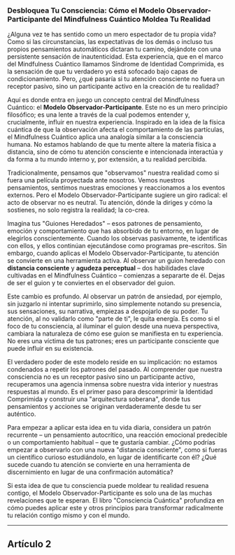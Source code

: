 ### Desbloquea Tu Consciencia: Cómo el Modelo Observador-Participante del Mindfulness Cuántico Moldea Tu Realidad
¿Alguna vez te has sentido como un mero espectador de tu propia vida? Como si las circunstancias, las expectativas de los demás o incluso tus propios pensamientos automáticos dictaran tu camino, dejándote con una persistente sensación de inautenticidad. Esta experiencia, que en el marco del Mindfulness Cuántico llamamos Síndrome de Identidad Comprimida, es la sensación de que tu verdadero yo está sofocado bajo capas de condicionamiento. Pero, ¿qué pasaría si tu atención consciente no fuera un receptor pasivo, sino un participante activo en la creación de tu realidad?

Aquí es donde entra en juego un concepto central del Mindfulness Cuántico: el **Modelo Observador-Participante**. Este no es un mero principio filosófico; es una lente a través de la cual podemos entender y, crucialmente, influir en nuestra experiencia. Inspirado en la idea de la física cuántica de que la observación afecta el comportamiento de las partículas, el Mindfulness Cuántico aplica una analogía similar a la consciencia humana. No estamos hablando de que tu mente altere la materia física a distancia, sino de cómo tu atención consciente e intencionada interactúa y da forma a tu mundo interno y, por extensión, a tu realidad percibida.

Tradicionalmente, pensamos que "observamos" nuestra realidad como si fuera una película proyectada ante nosotros. Vemos nuestros pensamientos, sentimos nuestras emociones y reaccionamos a los eventos externos. Pero el Modelo Observador-Participante sugiere un giro radical: el acto de observar no es neutral. Tu atención, dónde la diriges y cómo la sostienes, no solo registra la realidad; la co-crea.

Imagina tus "Guiones Heredados" – esos patrones de pensamiento, emoción y comportamiento que has absorbido de tu entorno, en lugar de elegirlos conscientemente. Cuando los observas pasivamente, te identificas con ellos, y ellos continúan ejecutándose como programas pre-escritos. Sin embargo, cuando aplicas el Modelo Observador-Participante, tu atención se convierte en una herramienta activa. Al observar un guion heredado con **distancia consciente** y **agudeza perceptual** – dos habilidades clave cultivadas en el Mindfulness Cuántico – comienzas a separarte de él. Dejas de ser el guion y te conviertes en el observador del guion.

Este cambio es profundo. Al observar un patrón de ansiedad, por ejemplo, sin juzgarlo ni intentar suprimirlo, sino simplemente notando su presencia, sus sensaciones, su narrativa, empiezas a despojarlo de su poder. Tu atención, al no validarlo como "parte de ti", le quita energía. Es como si el foco de tu consciencia, al iluminar el guion desde una nueva perspectiva, cambiara la naturaleza de cómo ese guion se manifiesta en tu experiencia. No eres una víctima de tus patrones; eres un participante consciente que puede influir en su existencia.

El verdadero poder de este modelo reside en su implicación: no estamos condenados a repetir los patrones del pasado. Al comprender que nuestra consciencia no es un receptor pasivo sino un participante activo, recuperamos una agencia inmensa sobre nuestra vida interior y nuestras respuestas al mundo. Es el primer paso para descomprimir la Identidad Comprimida y construir una "arquitectura soberana", donde tus pensamientos y acciones se originan verdaderamente desde tu ser auténtico.

Para empezar a aplicar esta idea en tu vida diaria, considera un patrón recurrente – un pensamiento autocrítico, una reacción emocional predecible o un comportamiento habitual – que te gustaría cambiar. ¿Cómo podrías empezar a observarlo con una nueva "distancia consciente", como si fueras un científico curioso estudiándolo, en lugar de identificarte con él? ¿Qué sucede cuando tu atención se convierte en una herramienta de discernimiento en lugar de una confirmación automática?

Si esta idea de que tu consciencia puede moldear tu realidad resuena contigo, el Modelo Observador-Participante es solo una de las muchas revelaciones que te esperan. El libro "Consciencia Cuántica" profundiza en cómo puedes aplicar este y otros principios para transformar radicalmente tu relación contigo mismo y con el mundo.

---

## Artículo 2